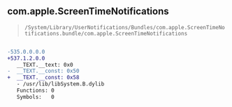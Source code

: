 ## com.apple.ScreenTimeNotifications

> `/System/Library/UserNotifications/Bundles/com.apple.ScreenTimeNotifications.bundle/com.apple.ScreenTimeNotifications`

```diff

-535.0.0.0.0
+537.1.2.0.0
   __TEXT.__text: 0x0
-  __TEXT.__const: 0x50
+  __TEXT.__const: 0x58
   - /usr/lib/libSystem.B.dylib
   Functions: 0
   Symbols:   0

```
